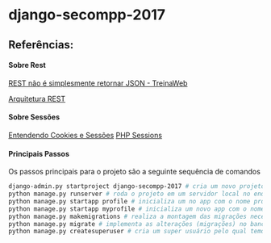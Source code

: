 # django-secompp-2017

## Referências:

#### Sobre Rest
[REST não é simplesmente retornar JSON - TreinaWeb](https://www.treinaweb.com.br/blog/rest-nao-e-simplesmente-retornar-json-indo-alem-com-apis-rest/)

[Arquitetura REST](http://www.ics.uci.edu/~fielding/pubs/dissertation/rest_arch_style.htm)


#### Sobre Sessões

[Entendendo Cookies e Sessões](https://klauslaube.com.br/2012/04/05/entendendo-os-cookies-e-sessoes.html)
[PHP Sessions](http://www.fernandolobo.info/daw/slides/PHP_sessions.pdf)


#### Principais Passos
Os passos principais para o projeto são a seguinte sequência de comandos

```bash
django-admin.py startproject django-secompp-2017 # cria um novo projeto
python manage.py runserver # roda o projeto em um servidor local no endereço http://127.0.0.1:5000
python manage.py startapp profile # inicializa um no app com o nome profile
python manage.py startapp myprofile # inicializa um novo app com o nome myprofile
python manage.py makemigrations # realiza a montagem das migrações necessárias no banco de dados
python manage.py migrate # implementa as alterações (migrações) no banco de dados
python manage.py createsuperuser # cria um super usuário pelo qual temos acesso ao "back-office" do projeto
```
